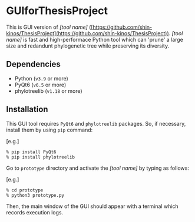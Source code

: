 # GUIforThesisProject

This is GUI version of *[tool name]* ([https://github.com/shin-kinos/ThesisProject](https://github.com/shin-kinos/ThesisProject)). *[tool name]* is fast and high-performace Python tool which can 'prune' a large size and redandunt phylogenetic tree while preserving its diversity.

## Dependencies 

* Python (`v3.9` or more)
* PyQt6 (`v6.5` or more)
* phylotreelib (`v1.18` or more)

## Installation 

This GUI tool requires `PyQt6` and `phylotreelib` packages. So, if necessary, install them by using `pip` command:

[e.g.]

```
% pip install PyQt6
% pip install phylotreelib
```

Go to `prototype` directory and activate the *[tool name]* by typing as follows:

[e.g.]

```
% cd prototype
% python3 prototype.py
```

Then, the main window of the GUI should appear with a terminal which records execution logs. 